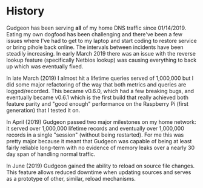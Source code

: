 # History

Gudgeon has been serving **all** of my home DNS traffic since 01/14/2019. Eating my own dogfood 
has been challenging and there've been a few issues where I've had to get to my laptop and 
start coding to restore service or bring pihole back online. The intervals between incidents 
have been steadily increasing. In early March 2019 there was an issue with the reverse lookup 
feature (specifically Netbios lookup) was causing everything to back up which was eventually 
fixed.

In late March (2019) I almost hit a lifetime queries served of 1,000,000 but I did some major refactoring of the way that both 
metrics and queries are logged/recorded. This became v0.6.0, which had a few breaking bugs, and eventually became v0.6.1 
which is the first build that really achieved both feature parity and "good enough" performance on 
the Raspberry Pi (first generation) that I tested it on.

In April (2019) Gudgeon passed two major milestones on my home network: it served over 1,000,000 
lifetime records and eventually over 1,000,000 records in a single "session" (without being 
restarted). For me this was pretty major because it meant that Gudgeon was capable of being
at least fairly reliable long-term with no evidence of memory leaks over a nearly 30 day
span of handling normal traffic.

In June (2019) Gudgeon gained the ability to reload on source file changes. This feature allows reduced
downtime when updating sources and serves as a prototype of other, similar, reload mechanisms.


